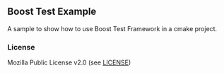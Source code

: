 Boost Test Example
------------------

A sample to show how to use Boost Test Framework in a cmake project.


### License

Mozilla Public License v2.0 (see [LICENSE](LICENSE))
